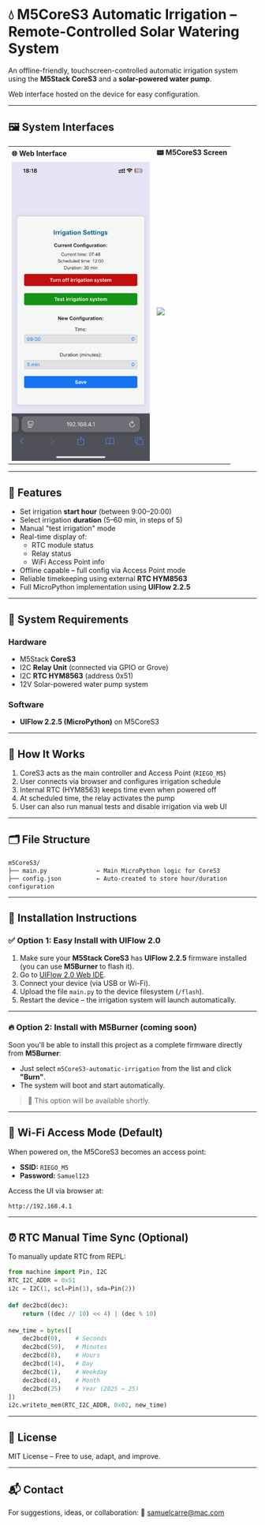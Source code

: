 # 💧 M5CoreS3 Automatic Irrigation – Remote-Controlled Solar Watering System

An offline-friendly, touchscreen-controlled automatic irrigation system using the **M5Stack CoreS3** and a **solar-powered water pump**.

Web interface hosted on the device for easy configuration.

---

## 🖼️ System Interfaces

<table>
  <tr>
    <td><strong>🌐 Web Interface</strong></td>
    <td><strong>📟 M5CoreS3 Screen</strong></td>
  </tr>
  <tr>
    <td><img src="assets/web_interface.png" width="280"/></td>
    <td><img src="assets/core_s3_screen.png" width="280"/></td>
  </tr>
</table>

---

## 🔋 Features

- Set irrigation **start hour** (between 9:00–20:00)
- Select irrigation **duration** (5–60 min, in steps of 5)
- Manual "test irrigation" mode
- Real-time display of:
  - RTC module status
  - Relay status
  - WiFi Access Point info
- Offline capable – full config via Access Point mode
- Reliable timekeeping using external **RTC HYM8563**
- Full MicroPython implementation using **UIFlow 2.2.5**

---

## 🔧 System Requirements

### Hardware
- M5Stack **CoreS3**
- I2C **Relay Unit** (connected via GPIO or Grove)
- I2C **RTC HYM8563** (address 0x51)
- 12V Solar-powered water pump system

### Software
- **UIFlow 2.2.5 (MicroPython)** on M5CoreS3

---

## 🧠 How It Works

1. CoreS3 acts as the main controller and Access Point (`RIEGO_M5`)
2. User connects via browser and configures irrigation schedule
3. Internal RTC (HYM8563) keeps time even when powered off
4. At scheduled time, the relay activates the pump
5. User can also run manual tests and disable irrigation via web UI

---

## 🗂️ File Structure

```
m5CoreS3/
├── main.py              ← Main MicroPython logic for CoreS3
├── config.json          ← Auto-created to store hour/duration configuration
```

---

## 🚀 Installation Instructions

### ✅ Option 1: Easy Install with **UIFlow 2.0**

1. Make sure your **M5Stack CoreS3** has **UIFlow 2.2.5** firmware installed (you can use **M5Burner** to flash it).
2. Go to [UIFlow 2.0 Web IDE](https://uiflow2.m5stack.com).
3. Connect your device (via USB or Wi-Fi).
4. Upload the file `main.py` to the device filesystem (`/flash`).
5. Restart the device – the irrigation system will launch automatically.


---

### 🔥 Option 2: Install with **M5Burner** (coming soon)

Soon you'll be able to install this project as a complete firmware directly from **M5Burner**:

- Just select `m5CoreS3-automatic-irrigation` from the list and click **"Burn"**.
- The system will boot and start automatically.

> 📌 This option will be available shortly.

---

## 📡 Wi-Fi Access Mode (Default)

When powered on, the M5CoreS3 becomes an access point:

- **SSID:** `RIEGO_M5`
- **Password:** `Samuel123`

Access the UI via browser at:

```
http://192.168.4.1
```

---

## ⏰ RTC Manual Time Sync (Optional)

To manually update RTC from REPL:

```python
from machine import Pin, I2C
RTC_I2C_ADDR = 0x51
i2c = I2C(1, scl=Pin(1), sda=Pin(2))

def dec2bcd(dec):
    return ((dec // 10) << 4) | (dec % 10)

new_time = bytes([
    dec2bcd(0),    # Seconds
    dec2bcd(59),   # Minutes
    dec2bcd(8),    # Hours
    dec2bcd(14),   # Day
    dec2bcd(1),    # Weekday
    dec2bcd(4),    # Month
    dec2bcd(25)    # Year (2025 → 25)
])
i2c.writeto_mem(RTC_I2C_ADDR, 0x02, new_time)
```

---

## 📄 License

MIT License – Free to use, adapt, and improve.

---

## 📬 Contact

For suggestions, ideas, or collaboration:
💌 samuelcarre@mac.com
